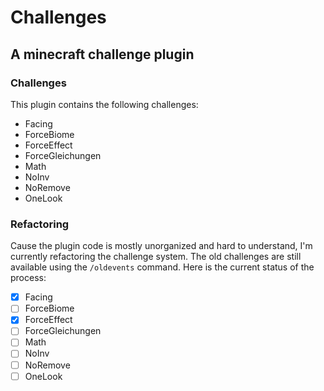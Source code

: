 # Challenges
##  A minecraft challenge plugin

### Challenges
This plugin contains the following challenges:
- Facing
- ForceBiome
- ForceEffect
- ForceGleichungen
- Math
- NoInv
- NoRemove
- OneLook

### Refactoring
Cause the plugin code is mostly unorganized and hard to understand, I'm currently refactoring the challenge system.
The old challenges are still available using the `/oldevents` command. Here is the current status of the process:
- [X] Facing
- [ ] ForceBiome
- [X] ForceEffect
- [ ] ForceGleichungen
- [ ] Math
- [ ] NoInv
- [ ] NoRemove
- [ ] OneLook
